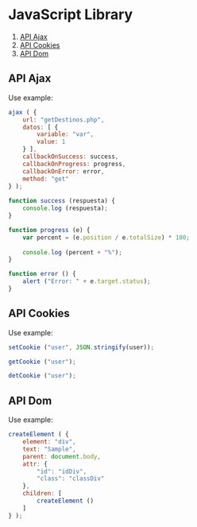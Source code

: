 # JavaScript Library

1. [API Ajax](#api-ajax)
2. [API Cookies](#api-cookies)
3. [API Dom](#api-dom)

## API Ajax

Use example:
```javascript
ajax ( { 
    url: "getDestinos.php",
    datos: [ {
        variable: "var",
        value: 1
    } ],
    callbackOnSuccess: success,
    callbackOnProgress: progress,
    callbackOnError: error,
    method: "get" 
} );
    
function success (respuesta) {
    console.log (respuesta);
}

function progress (e) {
    var percent = (e.position / e.totalSize) * 100;
    
    console.log (percent + "%");
}

function error () {
    alert ("Error: " + e.target.status);
}
```

## API Cookies

Use example:
```javascript
setCookie ("user", JSON.stringify(user));

getCookie ("user");

detCookie ("user");
```

## API Dom

Use example:
```javascript
createElement ( {
    element: "div",
    text: "Sample",
    parent: document.body,
    attr: {
        "id": "idDiv",
        "class": "classDiv"
    },
    children: [
        createElement ()
    ]
} );
```
